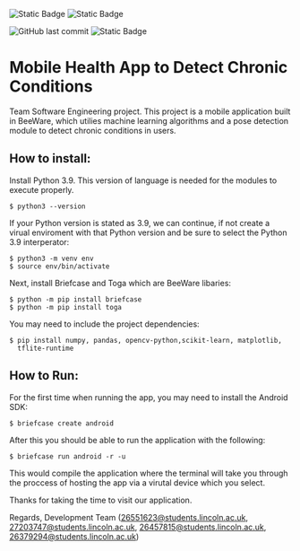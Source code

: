 ![Static Badge](https://img.shields.io/badge/build-android-green) ![Static Badge](https://img.shields.io/badge/build-ios-red) 

![GitHub last commit](https://img.shields.io/github/last-commit/mwilko/Mobile_Health_App) ![Static Badge](https://img.shields.io/badge/status-development-yellow)


# Mobile Health App to Detect Chronic Conditions

Team Software Engineering project. This project is a mobile application built in BeeWare, which utilies machine learning algorithms and a pose detection module to detect chronic conditions in users.

## How to install:

Install Python 3.9. This version of language is needed for the modules to execute properly.
```
$ python3 --version
```
If your Python version is stated as 3.9, we can continue, if not create a virual enviroment with that Python version and be sure to select the Python 3.9 interperator:
```
$ python3 -m venv env
$ source env/bin/activate
```

Next, install Briefcase and Toga which are BeeWare libaries:
```
$ python -m pip install briefcase
$ python -m pip install toga
```
You may need to include the project dependencies:
```
$ pip install numpy, pandas, opencv-python,scikit-learn, matplotlib,
  tflite-runtime
```

## How to Run:

For the first time when running the app, you may need to install the Android SDK:
```
$ briefcase create android
```
After this you should be able to run the application with the following:
```
$ briefcase run android -r -u
```
This would compile the application where the terminal will take you through the proccess of hosting the app via a virutal device which you select.

Thanks for taking the time to visit our application.

Regards,
Development Team
(26551623@students.lincoln.ac.uk, 27203747@students.lincoln.ac.uk, 26457815@students.lincoln.ac.uk, 26379294@students.lincoln.ac.uk)
